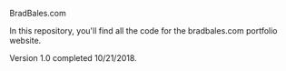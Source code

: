 BradBales.com

In this repository, you'll find all the code for the bradbales.com portfolio website. 

Version 1.0 completed 10/21/2018.